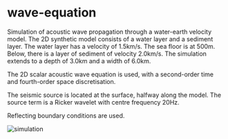 # wave-equation

Simulation of acoustic wave propagation through a water-earth velocity model. The 2D synthetic model consists of a water layer and a sediment layer. The water layer has a velocity of 1.5km/s. The sea floor is at 500m. Below, there is a layer of sediment of velocity 2.0km/s. The simulation extends to a depth of 3.0km and a width of 6.0km.

The 2D scalar acoustic wave equation is used, with a second-order time and fourth-order space discretisation.

The seismic source is located at the surface, halfway along the model. The source term is a Ricker wavelet with centre frequency 20Hz.

Reflecting boundary conditions are used.

![simulation](https://github.com/sam-marsh/wave-equation/blob/master/output.gif?raw=true)
